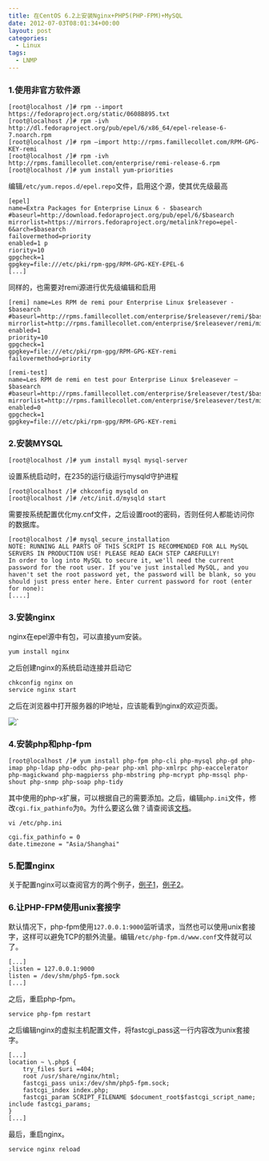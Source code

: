 ```yaml
---
title: 在CentOS 6.2上安装Nginx+PHP5(PHP-FPM)+MySQL
date: 2012-07-03T08:01:34+00:00
layout: post
categories:
  - Linux
tags:
  - LNMP
---
```


### 1.使用非官方软件源
```
[root@localhost /]# rpm --import https://fedoraproject.org/static/0608B895.txt
[root@localhost /]# rpm -ivh http://dl.fedoraproject.org/pub/epel/6/x86_64/epel-release-6-7.noarch.rpm
[root@localhost /]# rpm –import http://rpms.famillecollet.com/RPM-GPG-KEY-remi
[root@localhost /]# rpm -ivh http://rpms.famillecollet.com/enterprise/remi-release-6.rpm
[root@localhost /]# yum install yum-priorities
```

编辑`/etc/yum.repos.d/epel.repo`文件，启用这个源，使其优先级最高
```
[epel]
name=Extra Packages for Enterprise Linux 6 - $basearch
#baseurl=http://download.fedoraproject.org/pub/epel/6/$basearch
mirrorlist=https://mirrors.fedoraproject.org/metalink?repo=epel-6&arch=$basearch
failovermethod=priority
enabled=1 p
riority=10
gpgcheck=1
gpgkey=file:///etc/pki/rpm-gpg/RPM-GPG-KEY-EPEL-6
[...]
```
<!--more-->
同样的，也需要对remi源进行优先级编辑和启用
```
[remi] name=Les RPM de remi pour Enterprise Linux $releasever - $basearch
#baseurl=http://rpms.famillecollet.com/enterprise/$releasever/remi/$basearch/
mirrorlist=http://rpms.famillecollet.com/enterprise/$releasever/remi/mirror
enabled=1
priority=10
gpgcheck=1
gpgkey=file:///etc/pki/rpm-gpg/RPM-GPG-KEY-remi
failovermethod=priority

[remi-test]
name=Les RPM de remi en test pour Enterprise Linux $releasever – $basearch
#baseurl=http://rpms.famillecollet.com/enterprise/$releasever/test/$basearch/
mirrorlist=http://rpms.famillecollet.com/enterprise/$releasever/test/mirror
enabled=0
gpgcheck=1
gpgkey=file:///etc/pki/rpm-gpg/RPM-GPG-KEY-remi
```

### 2.安装MYSQL
```
[root@localhost /]# yum install mysql mysql-server
```

设置系统启动时，在235的运行级运行mysqld守护进程
```
[root@localhost /]# chkconfig mysqld on
[root@localhost /]# /etc/init.d/mysqld start
```

需要按系统配置优化my.cnf文件，之后设置root的密码，否则任何人都能访问你的数据库。
```
[root@localhost /]# mysql_secure_installation
NOTE: RUNNING ALL PARTS OF THIS SCRIPT IS RECOMMENDED FOR ALL MySQL SERVERS IN PRODUCTION USE! PLEASE READ EACH STEP CAREFULLY!
In order to log into MySQL to secure it, we'll need the current password for the root user. If you've just installed MySQL, and you haven't set the root password yet, the password will be blank, so you should just press enter here. Enter current password for root (enter for none):
[....]
```

### 3.安装nginx

nginx在epel源中有包，可以直接yum安装。
```
yum install nginx
```

之后创建nginx的系统启动连接并启动它
```
chkconfig nginx on
service nginx start
```

之后在浏览器中打开服务器的IP地址，应该能看到nginx的欢迎页面。

![`](https://static.howtoforge.com/images/nginx_php5_mysql5_centos_6.2/big/1.png)

### 4.安装php和php-fpm
```
[root@localhost /]# yum install php-fpm php-cli php-mysql php-gd php-imap php-ldap php-odbc php-pear php-xml php-xmlrpc php-eaccelerator php-magickwand php-magpierss php-mbstring php-mcrypt php-mssql php-shout php-snmp php-soap php-tidy
```

其中使用的php-x扩展，可以根据自己的需要添加。之后，编辑`php.ini`文件，修改`cgi.fix_pathinfo`为`0`。为什么要这么做？请查阅该[文档](http://wiki.nginx.org/Pitfalls)。
```
vi /etc/php.ini
```

```
cgi.fix_pathinfo = 0
date.timezone = "Asia/Shanghai"
```

### 5.配置nginx

关于配置nginx可以查阅官方的两个例子，[例子1](http://wiki.codemongers.com/NginxFullExample)，[例子2](http://wiki.codemongers.com/NginxFullExample2)。

### 6.让PHP-FPM使用unix套接字

默认情况下，php-fpm使用`127.0.0.1:9000`监听请求，当然也可以使用unix套接字，这样可以避免TCP的额外流量。编辑`/etc/php-fpm.d/www.conf`文件就可以了。
```
[...]
;listen = 127.0.0.1:9000
listen = /dev/shm/php5-fpm.sock
[...]
```

之后，重启php-fpm。
```
service php-fpm restart
```

之后编辑nginx的虚拟主机配置文件，将fastcgi_pass这一行内容改为unix套接字。
```
[...]
location ~ \.php$ {
	try_files $uri =404;
	root /usr/share/nginx/html;
	fastcgi_pass unix:/dev/shm/php5-fpm.sock;
	fastcgi_index index.php;
	fastcgi_param SCRIPT_FILENAME $document_root$fastcgi_script_name; include fastcgi_params;
}
[...]
```

最后，重启nginx。
```
service nginx reload
```
